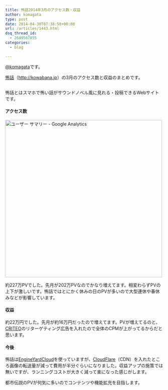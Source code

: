 ```yaml
---
title: 怖話2014年3月のアクセス数・収益
author: komagata
type: post
date: 2014-04-30T07:38:50+00:00
url: /articles/1443.html
dsq_thread_id:
  - 2649567855
categories:
  - blog

---
```

[@komagata][1]です。

<a title="怖話" href="http://kowabana.jp" target="_blank">怖話</a>（<a title="怖話" href="http://kowabana.jp" target="_blank">http://kowabana.jp</a>）の3月のアクセス数と収益のまとめです。

<p class="center">
  <a href="http://kowabana.jp"><img alt="" src="https://lh4.googleusercontent.com/-8-pkth8ETpA/UYjg32awOAI/AAAAAAAADKg/0h8DP9Cg4CQ/s400/Screen%2520Shot%25202013-05-07%2520at%25208.08.34%2520PM.png" /></a>
</p>

怖話とはスマホで怖い話がサウンドノベル風に見れる・投稿できるWebサイトです。

#### アクセス数

<p class="center">
  <img width="500px" src="http://i.gyazo.com/775232018385bf8b2dc4b41820b163e8.png" alt="ユーザー サマリー - Google Analytics" />
</p>

約227万PVでした。先月が202万PVなのでかなり増えてます。相変わらずPVの上下が激しいです。怖話ではとにかく休みの日のPVが多いので大型連休や春休みなどが影響しています。

#### 収益

約22万円でした。先月が約16万円だったので増えてます。PVが増えてるのと、[CRITEO][2]のリターゲティング広告を入れたので全体のCPMが上がってるからだと思います。

#### 今後

怖話は[EngineYardCloud][3]を使っていますが、[CloudFlare][4]（CDN）を入れたところ画像の転送量が減って費用が半分ぐらいになりました。収益アップの施策では無いですが、ランニングコストが大きく減って楽になった感じがします。

都市伝説のPVが何気に多いのでコンテンツや機能拡充を目指します。

 [1]: http://twitter.com/komagata
 [2]: http://www.criteo.com/
 [3]: http://www.engineyard.co.jp/
 [4]: https://www.cloudflare.com/